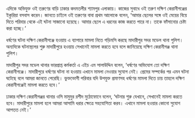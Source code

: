 এদিকে অভিযুক্ত ওই তরুণের বাড়ি ঢাকার কদমতলীর শ্যামপুর এলাকায়। কাজের সুবাধে ওই তরুণ দক্ষিণ কেরানীগঞ্জের ইকুরিয়া বসবাস করেন। জানতে চাইলে ওই তরুণের বাবা প্রথম আলোকে বলেন, ‘আমার ছেলের সঙ্গে ওই মেয়ের বিয়ে দিতে পরিবার থেকে এই ঘটনা সাজানো হয়েছে। আমার ছেলে এ ধরনের কাজ করতে পারে না। তাকে ফাঁসানোর চেষ্টা করা হচ্ছে।’

ধর্ষণের ঘটনা দক্ষিণ কেরানীগঞ্জে হওয়ায় এ ব্যাপারে মামলা নিতে গড়িমসি করছে মাদারীপুর সদর মডেল থানা পুলিশ। অন্যদিকে ঘটনাস্থলের শুরু মাদারীপুরে হওয়ায় সেখানেই মামলা করতে হবে বলে জানিয়েছে দক্ষিণ কেরানীগঞ্জ থানা পুলিশ।

মাদারীপুর সদর মডেল থানার ভারপ্রাপ্ত কর্মকর্তা এ এইচ এম সালাউদ্দিন বলেন, ‘ধর্ষণের অভিযোগ তো দক্ষিণ কেরানীগঞ্জে। মাদারীপুরে ধর্ষণের ঘটনা না হওয়ায় এখানে মামলা নেওয়ার সুযোগ নেই। প্রেমের সম্পর্কের পর এমন ঘটনা ঘটেছে বলে আমরা জানতে পেরেছি। ভুক্তভোগী পরিবার যদি উপযুক্ত প্রমাণসহ ধর্ষণের মামলা দিতে চায় তাহলে দক্ষিণ কেরানীগঞ্জেই মামলা করতে হবে।’

ঢাকার দক্ষিণ কেরানীগঞ্জর থানার ওসি মামুমুর রশীদ মুঠোফোনে বলেন, ‘ঘটনার শুরু যেখানে, সেখানেই মামলা করতে হবে। মাদারীপুরে মামলা হলে আমরা আসামি ধরার ক্ষেত্রে সহযোগিতা করব। এখানে মামলা হওয়ার কোনো সুযোগ আপতত নেই।’
